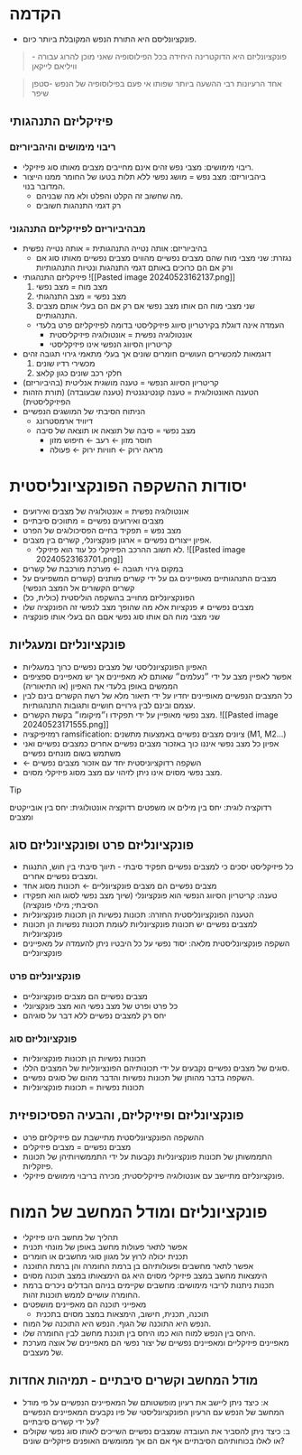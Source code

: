 # הקדמה
- פונקציונליסם היא התורת הנפש המקובלת ביותר כיום. 

> פונקציונליזם היא הדוקטרינה היחידה בכל הפילוסופיה שאני מוכן להרוג עבורה -וויליאם לייקאן

> אחד הרעיונות רבי ההשעה ביותר שפותו אי פעם בפילוסופיה של הנפש -סטפן שיפר
## פיזיקליזם התנהגותי
### ריבוי מימושים והיהביוריזם
- ריבוי מימושים: מצבי נפש זהים אינם מחייבים מצבים מאותו סוג פיזיקלי.
- ביהביוריזם: מצב נפש = מושג נפשי ללא תלות בטעו של החומר ממנו הייצור המדובר בנוי.
	- מה שחשוב זה הקלט והפלט ולא מה שבניהם.
	- רק דגמי התנהגות חשובים
### מבהיביוריזם לפיזיקליזם התנהגוני
- בהיביוריזם: אותה נטייה התנהגותית = אותה נטייה נפשית
	- נגזרת: שני מצבי מוח שהם מצבים נפשיים מהווים מצבים נפשיים מאותו סוג אם ורק אם הם כרוכים באותם דגמי התנהגות ונטיות התנהגותיות
- פיזיקליזם התנהגותי ![[Pasted image 20240523162137.png]]
	1. מצב מוח = מצב נפשי
	2. מצב נפשי = מצב התנהגותי
	3. שני מצבי מוח הם אותו מצב נפשי אם רק אם הם בעלי אותם מצבים התנהגותיים.
	- העמדה אינה דוגלת בקירטריון סיווג פיזיקליסטי בדומה לפיזיקליזם פרט בלעדי
		- אונטולוגיה נפשית = אונטולוגיה פיזיקליסטית
		- קריטריון הסיווג הנפשי אינו פיזיקליסטי
- דוגמאות למכשירים העושיים חומרים שונים אך בעלי מתאמי גירוי תגובה זהים
	1. מכשירי רדיו שונים
	2. חלקי רכב שונים כגון קלאצ
- קריטריון הסיווג הנפשי = טענה מושגית אנליטית (בהיביוריזם)
- הטענה האונטולוגית = טענה קונטינגנטית (טענה שבעובדה) (תורת הזהות הפיזיקליסטית)
- הניתוח הסיבתי של המושגים הנפשיים
	- דיוויד ארמסטרונג
	- מצב נפשי = סיבה של תוצאה או תוצאה של סיבה
		- חוסר מזון ← רעב ← חיפוש מזון
		- מראה ירוק ← חוויות ירוק ← פעולה
# יסודות ההשקפה הפונקציונליסטית
- אונטולוגיה נפשית = אונטולוגיה של מצבים ואירועים
- מצבים ואירועים נפשיים = מתווכים סיבתיים
- מצב נפש = תפקיד בחיים הפסיכולוגים של הפרט
- אפיון ייצורים נפשיים = ארגון פונקציונלי, קשרים בין מצבים.
	- לא חשוב ההרכב הפיזיקלי כל עוד הוא פיזיקלי. 
![[Pasted image 20240523163701.png]]
- במקום גירוי תגובה ← מערכת מורכבת של קשרים
- מצבים התנהגותיים מאופיינים גם על ידי קשרים מותנים (קשרים המשפיעים על קשרים הקשורים אל המצב הנפשי)
- הפונקציונליזם מחוייב בהשקפה הוליסטית (כולית, כל)
- מצבים נפשיים ≠ פנקציות אלא מה שהופך מצב לנפשי זה הפונקציה שלו
- שני מצבי מוח הם אותו סוג נפשי אםם הם בעלי אותו פונקציה
## פונקציונליזם ומעגליות
- האפיון הפונקציונליסטי של מצבים נפשיים כרוך במעגליות
- אפשר לאפיין מצב על ידי ״נעלמים״ שאותם לא מאפיינים אך יש מאפיינים ספציפים הממשים באופן בלעדי את האפיון (או התיאוריה)
- כל המצבים הנפשיים מאופיינים יחדיו על ידי תיאור מלא של רשת הקשרים בינם לבין עצמם ובינם לבין גירויים חושיים ותגובות התנהגותיות. 
- מצב נפשי מאופיין על ידי תפקידו ו״מיקומו״ בקשת הקשרים.
![[Pasted image 20240523171555.png]]
- רמזיפיקציה ramsification: ציונים מצבים נפשיים באמצעות מתשנים (M1, M2...)
- אפיון כל מצב נפשי איננו כוך באזכור מצבים נפשיים אחרים כמצבים נפשיים ואני משתמש בשום מונחים נפשיים
- ← השקפה רדוקציוניסטית יחד עם אזכור מצבים נפשיים
- מצב נפשי מסוים אינו ניתן לזיהוי עם מצב מסוג פיזיקלי מסוים. 
> [!tip]
> רדוקציה לוגית: יחס בין מילים או משפטים
> רדוקציה אונטולוגית: יחס בין אובייקטים ומצבים
## פונקציונליזם פרט ופונקציונליזם סוג
- כל פיזיקליסט יסכים כי למצבים נפשיים תפקיד סיבתי - תיווך סיבתי בין חוש, התנגות ומצבים נפשיים אחרים.
- מצבים נפשיים הם מצבים פונקציונליים ← תכונות מסוג אחד
- טענה: קריטריון הסיווג הנפשי הוא פונקציונלי (שיוך מצב נפשי לסוגו הוא תפקידו הסיבתי; מילוי פונקציה)
- הטענה הפונקציונליסטית החזרה: תכונות נפשיות הן תכונות פונקציונליות
- למצבים נפשיים יש תכונות פונקציונליות לעומת תכונות נפשיות הן תכונות פונקציונליות
- השקפה פונקציונליסטית מלאה: יסוד נפשי על כל היבטיו ניתן להעמדה על מאפיינים פונקציונליים
### פונקציונליזם פרט
- מצבים נפשיים הם מצבים פונקציונליים
- כל פרט ופרט של מצב נפשי הוא מצב פונקציונלי
- יחס רק למצבים נפשיים ללא דבר על סוגיהם
### פונקציונליזם סוג
- תכונות נפשיות הן תכונות פונקציונליות
- סוגים של מצבים נפשיים נקבעים על ידי תכונותיהם הפונציונליות של המצבים הללו.
- השקפה בדבר מהותן של תכונות נפשיות והדבר מהום של סוגים נפשיים.
- תכונות נפשיות = תכונות פונקציונליות
## פונקציונליזם ופיזיקליזם, והבעיה הפסיכופיזית
- ההשקפה הפונקציונליסטית מתיישבת עם פיזיקליזם פרט
- מצבים נפשיים = מצבים פיזיקלים
- התממשותן של תכונות פונקציונליות נקבעות על ידי התממשויותיהן של תכונות פיזקליות. 
- פונקציונליזם מתיישב עם אונטולוגיה פיזיקליסטית; מכירה בריבוי מימושים פיזיקלי. 
# פונקציונליזם ומודל המחשב של המוח
- תהליך של מחשב הינו פיזיקלי
- אפשר לתאר פעולות מחשב באופן של מונחי תכנית
- תכנית יכולה לרוץ על מגוון סוגי מחשבים או חומרים
- אפשר לתאר מחשבים ופעולותיהם בן ברמת החומרה והן ברמת התוכנה
- הימצאות מחשב במצב פיזיקלי מסוים היא גם הימצאותו במצב תוכנה מסוים
- תכנות ניתנות לריבוי מימושים: מחשבים שקיימים בניהם הבדלים ניכרים ברמת החומרה עושיים לממש תוכנות זהות. 
- מאפייני תוכנה הם מאפיינים מושפטים
	- תוכנה, תכנית, חישוב, הימצאות במצב מסוים בתכנית
- הנפש היא התוכנה של הגוף. הנפש היא התוכנה של המוח. 
- היחס בין הנפש למוח הוא כמו היחס בין תוכנת מחשב לבין החומרה שלו. 
- מאפיינים פיזיקליים ומאפיינים נפשיים של יצור נפשי הם מאפיינים של אוצה מערכת של מעצבים. 
## מודל המחשב וקשרים סיבתיים - תמיהות אחדות
- א: כיצד ניתן ליישב את רעיון מופשטותם של המאפיינים הנפשיים על פי מודל המחשב של הנפש עם הרעיון הפונקציונליסטי של פיו נקבעים המאפיינים הנפשיים על ידי קשרים סיבתיים?
- ב: כיצד ניתן להסביר את העובדה שמצבים נפשיים השייכים לאותו סוג נפשי שקולים או לאלו בכוחותיהם הסיבתיים אף אם הם אך ממומשים האופנים פיזקליים שונים?